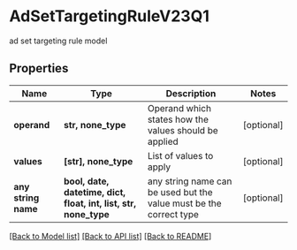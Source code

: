 # AdSetTargetingRuleV23Q1

ad set targeting rule model

## Properties
Name | Type | Description | Notes
------------ | ------------- | ------------- | -------------
**operand** | **str, none_type** | Operand which states how the values should be applied | [optional] 
**values** | **[str], none_type** | List of values to apply | [optional] 
**any string name** | **bool, date, datetime, dict, float, int, list, str, none_type** | any string name can be used but the value must be the correct type | [optional]

[[Back to Model list]](../README.md#documentation-for-models) [[Back to API list]](../README.md#documentation-for-api-endpoints) [[Back to README]](../README.md)


